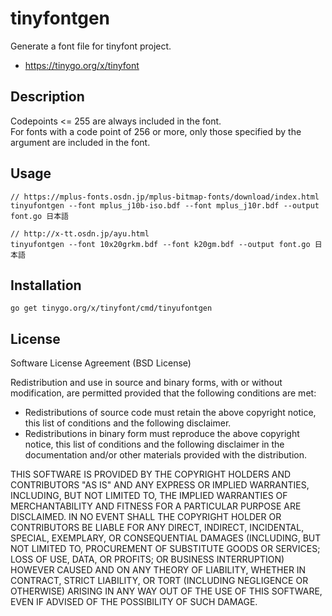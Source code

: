 # tinyfontgen

Generate a font file for tinyfont project.  

* https://tinygo.org/x/tinyfont

## Description

Codepoints <= 255 are always included in the font.  
For fonts with a code point of 256 or more, only those specified by the argument are included in the font.  

## Usage

    // https://mplus-fonts.osdn.jp/mplus-bitmap-fonts/download/index.html
    tinyufontgen --font mplus_j10b-iso.bdf --font mplus_j10r.bdf --output font.go 日本語

    // http://x-tt.osdn.jp/ayu.html
    tinyufontgen --font 10x20grkm.bdf --font k20gm.bdf --output font.go 日本語

## Installation

    go get tinygo.org/x/tinyfont/cmd/tinyufontgen

## License

Software License Agreement (BSD License)

Redistribution and use in source and binary forms, with or without
modification, are permitted provided that the following conditions are met:

- Redistributions of source code must retain the above copyright notice,
  this list of conditions and the following disclaimer.
- Redistributions in binary form must reproduce the above copyright notice,
  this list of conditions and the following disclaimer in the documentation
  and/or other materials provided with the distribution.

THIS SOFTWARE IS PROVIDED BY THE COPYRIGHT HOLDERS AND CONTRIBUTORS "AS IS"
AND ANY EXPRESS OR IMPLIED WARRANTIES, INCLUDING, BUT NOT LIMITED TO, THE
IMPLIED WARRANTIES OF MERCHANTABILITY AND FITNESS FOR A PARTICULAR PURPOSE
ARE DISCLAIMED. IN NO EVENT SHALL THE COPYRIGHT HOLDER OR CONTRIBUTORS BE
LIABLE FOR ANY DIRECT, INDIRECT, INCIDENTAL, SPECIAL, EXEMPLARY, OR
CONSEQUENTIAL DAMAGES (INCLUDING, BUT NOT LIMITED TO, PROCUREMENT OF
SUBSTITUTE GOODS OR SERVICES; LOSS OF USE, DATA, OR PROFITS; OR BUSINESS
INTERRUPTION) HOWEVER CAUSED AND ON ANY THEORY OF LIABILITY, WHETHER IN
CONTRACT, STRICT LIABILITY, OR TORT (INCLUDING NEGLIGENCE OR OTHERWISE)
ARISING IN ANY WAY OUT OF THE USE OF THIS SOFTWARE, EVEN IF ADVISED OF THE
POSSIBILITY OF SUCH DAMAGE.
